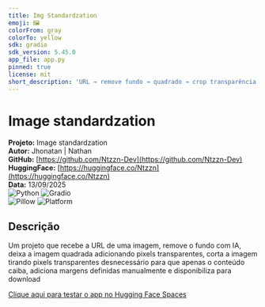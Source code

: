 ```yaml
---
title: Img Standardzation
emoji: 🖼️
colorFrom: gray
colorTo: yellow
sdk: gradio
sdk_version: 5.45.0
app_file: app.py
pinned: true
license: mit
short_description: 'URL → remove fundo → quadrado → crop transparência → imagem '
---
```


# Image standardzation

**Projeto:** Image standardzation  
**Autor:** Jhonatan | Nathan  
**GitHub:** [https://github.com/Ntzzn-Dev](https://github.com/Ntzzn-Dev)  
**HuggingFace:** [https://huggingface.co/Ntzzn](https://huggingface.co/Ntzzn)  
**Data:** 13/09/2025  
![Python](https://img.shields.io/badge/Python-3776AB?style=for-the-badge&logo=python&logoColor=white)
![Gradio](https://img.shields.io/badge/Gradio-5AA469?style=for-the-badge&logo=gradio&logoColor=white)  
![Pillow](https://img.shields.io/badge/Pillow-FFFFFF?style=for-the-badge&logo=data:image/png;base64,iVBORw0KGgoAAAANSUhEUgAAAAEAAAABCAYAAAAfFcSJAAAADUlEQVR42mP8z8BQDwAFzgJ+gST0hQAAAABJRU5ErkJggg==)
![Platform](https://img.shields.io/badge/Web-Supported-green?style=for-the-badge)

## Descrição  

Um projeto que recebe a URL de uma imagem, remove o fundo com IA, deixa a imagem quadrada adicionando pixels transparentes, corta a imagem tirando pixels transparentes desnecessário para que apenas o conteúdo caiba, adiciona margens definidas manualmente e disponibiliza para download 

[Clique aqui para testar o app no Hugging Face Spaces](https://huggingface.co/spaces/Ntzzn/img-standardzation)
